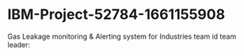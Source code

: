 # IBM-Project-52784-1661155908
Gas Leakage monitoring &amp; Alerting system for Industries
team id
team leader:
